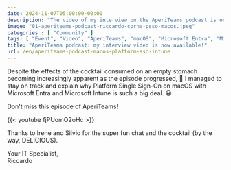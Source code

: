 ```yaml
---
date: 2024-11-07T05:00:00-00:00
description: "The video of my interview on the AperiTeams podcast is online: I talked about Platform Single Sign-On on macOS with Microsoft Entra."
image: "01-aperiteams-podcast-riccardo-corna-psso-macos.jpeg"
categories : [ "Community" ]
tags: [ "Event", "Video", "AperiTeams", "macOS", "Microsoft Entra", "Microsoft Intune" ]
title: "AperiTeams podcast: my interview video is now available!"
url: /en/aperiteams-podcast-macos-plaftorm-sso-intune
---
```

Despite the effects of the cocktail consumed on an empty stomach becoming increasingly apparent as the episode progressed, 🥴 I managed to stay on track and explain why Platform Single Sign-On on macOS with Microsoft Entra and Microsoft Intune is such a big deal. 😀

Don't miss this episode of AperiTeams!

{{< youtube fjPUomO2oHc >}}

Thanks to Irene and Silvio for the super fun chat and the cocktail (by the way, DELICIOUS).

Your IT Specialist,  
Riccardo
